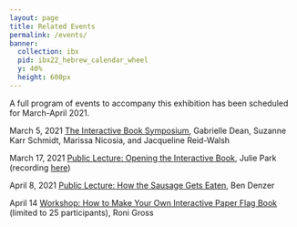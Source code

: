 ```yaml
---
layout: page
title: Related Events
permalink: /events/
banner:
  collection: ibx
  pid: ibx22_hebrew_calendar_wheel
  y: 40%
  height: 600px
---
```

A full program of events to accompany this exhibition has been scheduled for March-April 2021.

March 5, 2021
<a href="https://www.eventbrite.com/e/interactive-book-symposium-tickets-140949500751#" target="_none">The Interactive Book Symposium</a>, Gabrielle Dean, Suzanne Karr Schmidt, Marissa Nicosia, and Jacqueline Reid-Walsh

March 17, 2021
<a href="https://www.eventbrite.com/e/opening-the-interactive-book-tickets-141179003199#" target="_none">Public Lecture: Opening the Interactive Book</a>, Julie Park (recording <a href="https://nyu.zoom.us/rec/play/J18nYzf_ZBT6ypNYMQadce1amsoBN12PZBuJzKlVLTZOHTiixuix5C6SfP4jj8QT9aRh7RU-0X39PN_C.Efo7Szmiu39D3RLM">here</a>)

April 8, 2021
<a href="https://www.eventbrite.com/e/how-the-sausage-gets-eaten-artists-books-as-an-interactive-medium-tickets-141190902791#" target="_none">Public Lecture: How the Sausage Gets Eaten</a>, Ben Denzer

April 14
<a href="https://www.eventbrite.com/e/how-to-make-your-own-interactive-paper-flag-book-tickets-141194000055#" target="_none">Workshop: How to Make Your Own Interactive Paper Flag Book</a> (limited to 25 participants), Roni Gross

